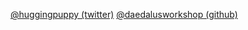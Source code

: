 [@huggingpuppy (twitter)](https://twitter.com/huggingpuppy)
[@daedalusworkshop (github)](https://github.com/daedalusworkshop)
